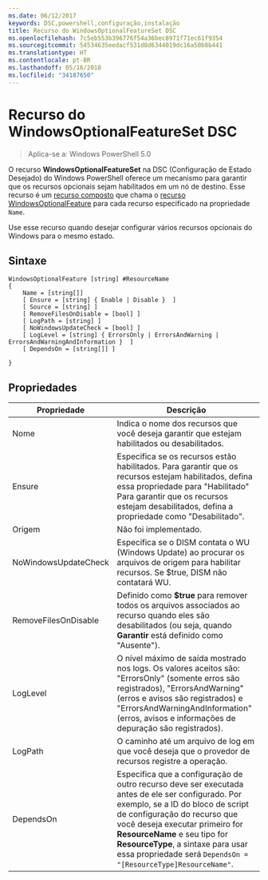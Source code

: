```yaml
---
ms.date: 06/12/2017
keywords: DSC,powershell,configuração,instalação
title: Recurso do WindowsOptionalFeatureSet DSC
ms.openlocfilehash: 7c5eb553b396776f54a36bec8971f71ec61f9354
ms.sourcegitcommit: 54534635eedacf531d8d6344019dc16a50b8b441
ms.translationtype: HT
ms.contentlocale: pt-BR
ms.lasthandoff: 05/16/2018
ms.locfileid: "34187650"
---
```

# <a name="dsc-windowsoptionalfeatureset-resource"></a>Recurso do WindowsOptionalFeatureSet DSC

> Aplica-se a: Windows PowerShell 5.0

O recurso **WindowsOptionalFeatureSet** na DSC (Configuração de Estado Desejado) do Windows PowerShell oferece um mecanismo para garantir que os recursos opcionais sejam habilitados em um nó de destino.
Esse recurso é um [recurso composto](authoringResourceComposite.md) que chama o [recurso WindowsOptionalFeature](windowsOptionalFeatureResource.md) para cada recurso especificado na propriedade `Name`.

Use esse recurso quando desejar configurar vários recursos opcionais do Windows para o mesmo estado.

## <a name="syntax"></a>Sintaxe

```
WindowsOptionalFeature [string] #ResourceName
{
    Name = [string[]]
    [ Ensure = [string] { Enable | Disable }  ]
    [ Source = [string] ]
    [ RemoveFilesOnDisable = [bool] ]
    [ LogPath = [string] ]
    [ NoWindowsUpdateCheck = [bool] ]
    [ LogLevel = [string] { ErrorsOnly | ErrorsAndWarning | ErrorsAndWarningAndInformation }  ]
    [ DependsOn = [string[]] ]

}
```

## <a name="properties"></a>Propriedades

|  Propriedade  |  Descrição   |
|---|---|
| Nome| Indica o nome dos recursos que você deseja garantir que estejam habilitados ou desabilitados.|
| Ensure| Especifica se os recursos estão habilitados. Para garantir que os recursos estejam habilitados, defina essa propriedade para "Habilitado" Para garantir que os recursos estejam desabilitados, defina a propriedade como "Desabilitado".|
| Origem| Não foi implementado.|
| NoWindowsUpdateCheck| Especifica se o DISM contata o WU (Windows Update) ao procurar os arquivos de origem para habilitar recursos. Se $true, DISM não contatará WU.|
| RemoveFilesOnDisable| Definido como **$true** para remover todos os arquivos associados ao recurso quando eles são desabilitados (ou seja, quando **Garantir** está definido como "Ausente").|
| LogLevel| O nível máximo de saída mostrado nos logs. Os valores aceitos são: "ErrorsOnly" (somente erros são registrados), "ErrorsAndWarning" (erros e avisos são registrados) e "ErrorsAndWarningAndInformation" (erros, avisos e informações de depuração são registrados).|
| LogPath| O caminho até um arquivo de log em que você deseja que o provedor de recursos registre a operação.|
| DependsOn| Especifica que a configuração de outro recurso deve ser executada antes de ele ser configurado. Por exemplo, se a ID do bloco de script de configuração do recurso que você deseja executar primeiro for __ResourceName__ e seu tipo for __ResourceType__, a sintaxe para usar essa propriedade será `DependsOn = "[ResourceType]ResourceName"`.|